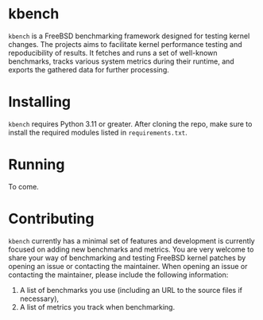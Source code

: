 # kbench
`kbench` is a FreeBSD benchmarking framework designed for testing kernel changes.
The projects aims to facilitate kernel performance testing and repoducibility of results.
It fetches and runs a set of well-known benchmarks, tracks various system metrics during their runtime, and exports the gathered data for further processing.

# Installing
`kbench` requires Python 3.11 or greater. After cloning the repo, make sure to install the required modules listed in `requirements.txt`.

# Running
To come.

# Contributing
`kbench` currently has a minimal set of features and development is currently focused on adding new benchmarks and metrics. 
You are very welcome to share your way of benchmarking and testing FreeBSD kernel patches by opening an issue or contacting the maintainer.
When opening an issue or contacting the maintainer, please include the following information:
1. A list of benchmarks you use (including an URL to the source files if necessary),
2. A list of metrics you track when benchmarking.

